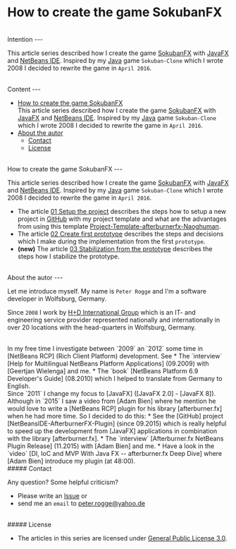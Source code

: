 How to create the game SokubanFX
===



<br />
Intention
---

This article series described how I create the game [SokubanFX] with [JavaFX] 
and [NetBeans IDE]. Inspired by my [Java] game `Sokuban-Clone` which I wrote 
2008 I decided to rewrite the game in `April 2016`.



<br />
Content
---

* [How to create the game SokubanFX](#ArticlesSokubanFX)  
  This article series described how I create the game [SokubanFX] with [JavaFX] 
  and [NetBeans IDE]. Inspired by my [Java] game `Sokuban-Clone` which I wrote 
  2008 I decided to rewrite the game in `April 2016`.
* [About the autor](#Autor)
    * [Contact](#Contact)
    * [License](#License)


<br />
How to create the game SokubanFX<a name="ArticlesSokubanFX" />
---

This article series described how I create the game [SokubanFX] with [JavaFX] and 
[NetBeans IDE]. Inspired by my [Java] game `Sokuban-Clone` which I wrote 2008 I 
decided to rewrite the game in `April 2016`.

* The article [01 Setup the project] describes the steps how to setup a new project 
  in [GitHub] with my project template and what are the advantages from using this 
  template [Project-Template-afterburnerfx-Naoghuman].
* The article [02 Create first prototype] describes the steps and decisions which 
  I make during the implementation from the first `prototype`.
* **&#40;new&#41;** The article [03 Stabilization from the prototype] describes 
  the steps how I stabilize the prototype.



<br />
About the autor<a name="Autor" />
---

Let me introduce myself. My name is `Peter Rogge` and I'm a software developer 
in Wolfsburg, Germany.

Since `2008` I work by [H+D International Group] which is an IT- and engineering 
service provider represented nationally and internationally in over 20 locations 
with the head-quarters in Wolfsburg, Germany.


<br />
In my free time I investigate between `2009` an `2012` some time in [NetBeans RCP] 
&#40;Rich Client Platform&#41; development.  
See  
* The `interview` [Help for Multilingual NetBeans Platform Applications] 
  &#40;09.2009&#41; with [Geertjan Wielenga] and me.
* The `book` [NetBeans Platform 6.9 Developer's Guide] &#40;08.2010&#41; which I 
  helped to translate from Germany to English.

<br />
Since `2011` I change my focus to [JavaFX] &#40;[JavaFX 2.0] - [JavaFX 8]&#41;. 
Although in `2015` I saw a video from [Adam Bien] where he mention he would love 
to write a [NetBeans RCP] plugin for his library [afterburner.fx] when he had 
more time.  
So I decided to do this:
* See the [GitHub] project [NetBeansIDE-AfterburnerFX-Plugin] &#40;since 09.2015&#41; 
  which is really helpful to speed up the development from [JavaFX] applications 
  in combination with the library [afterburner.fx].
* The `interview` [Afterburner.fx NetBeans Plugin Release] &#40;11.2015&#41; 
  with [Adam Bien] and me.
* Have a look in the `video` [DI, IoC and MVP With Java FX -- afterburner.fx Deep Dive] 
  where [Adam Bien] introduce my plugin &#40;at 48:00&#41;.


<br />
##### Contact<a name="Contact" />

Any question? Some helpful criticism?
* Please write an [Issue] or
* send me an `email` to <peter.rogge@yahoo.de>


<br />
##### License<a name="License" />

* The articles in this series are licensed under [General Public License 3.0].



[//]: # (Links)
[01 Setup the project]:/SokubanFX/01_Setup-the-project.md
[02 Create first prototype]:/SokubanFX/02_Create-first-prototype.md
[03 Stabilization from the prototype]:/SokubanFX/03_Stabilization-from-the-prototype.md
[Adam Bien]:http://www.adam-bien.com/roller/abien/
[Afterburner.fx NetBeans Plugin Release]:http://www.adam-bien.com/roller/abien/entry/afterburner_fx_netbeans_plugin_release
[afterburner.fx]:https://github.com/AdamBien/afterburner.fx
[DI, IoC and MVP With Java FX -- afterburner.fx Deep Dive]:https://www.youtube.com/watch?v=WsV7kSSSOGs
[General Public License 3.0]:http://www.gnu.org/licenses/gpl-3.0.en.html
[Geertjan Wielenga]:https://blogs.oracle.com/geertjan/entry/welcome_to_me
[GitHub]:https://github.com/
[H+D International Group]:https://www.hud.de/en/
[Help for Multilingual NetBeans Platform Applications]:https://dzone.com/articles/multilingual-netbeans-platform-applications
[Issue]:https://github.com/Naoghuman/lib-database-objectdb/issues
[Java]:https://en.wikipedia.org/wiki/Java_%28programming_language%29
[JavaFX]:http://docs.oracle.com/javase/8/javase-clienttechnologies.htm
[JavaFX 2.0]:https://en.wikipedia.org/wiki/JavaFX#JavaFX_2.0
[JavaFX 8]:https://en.wikipedia.org/wiki/JavaFX#JavaFX_8
[NetBeans]:https://netbeans.org/
[NetBeans IDE]:https://netbeans.org/
[NetBeans Platform 6.9 Developer's Guide]:https://www.packtpub.com/application-development/netbeans-platform-69-developers-guide
[NetBeans RCP]:https://netbeans.org/kb/trails/platform.html
[NetBeansIDE-AfterburnerFX-Plugin]:https://github.com/Naoghuman/NetBeansIDE-AfterburnerFX-Plugin
[Project-Template-afterburnerfx-Naoghuman]:https://github.com/Naoghuman/Project-Templates/tree/master/Project-Template-afterburnerfx-Naoghuman
[SokubanFX]:https://github.com/Naoghuman/SokubanFX
